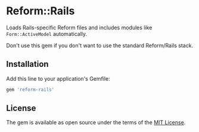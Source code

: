 # Reform::Rails

Loads Rails-specific Reform files and includes modules like `Form::ActiveModel` automatically.

Don't use this gem if you don't want to use the standard Reform/Rails stack.

## Installation

Add this line to your application's Gemfile:

```ruby
gem 'reform-rails'
```

## License

The gem is available as open source under the terms of the [MIT License](http://opensource.org/licenses/MIT).

